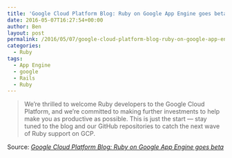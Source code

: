 ```yaml
---
title: 'Google Cloud Platform Blog: Ruby on Google App Engine goes beta'
date: 2016-05-07T16:27:54+00:00
author: Ben
layout: post
permalink: /2016/05/07/google-cloud-platform-blog-ruby-on-google-app-engine-goes-beta/
categories:
  - Ruby
tags:
  - App Engine
  - google
  - Rails
  - Ruby
---
```

> We’re thrilled to welcome Ruby developers to the Google Cloud Platform, and we’re committed to making further investments to help make you as productive as possible. This is just the start — stay tuned to the blog and our GitHub repositories to catch the next wave of Ruby support on GCP. 

Source: _[Google Cloud Platform Blog: Ruby on Google App Engine goes beta](https://cloudplatform.googleblog.com/2016/05/Ruby-on-Google-App-Engine-goes-betaruntime.html)_